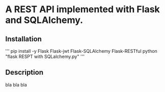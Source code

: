 # A REST API implemented with Flask and SQLAlchemy.

## Installation
'''
pip install -y Flask Flask-jwt Flask-SQLAlchemy Flask-RESTful
python "flask RESPT with SQLalchemy.py"
'''

## Description
bla bla bla

